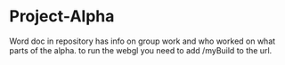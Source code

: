# Project-Alpha
Word doc in repository has info on group work and who worked on what parts of the alpha.
to run the webgl you need to add /myBuild to the url.
